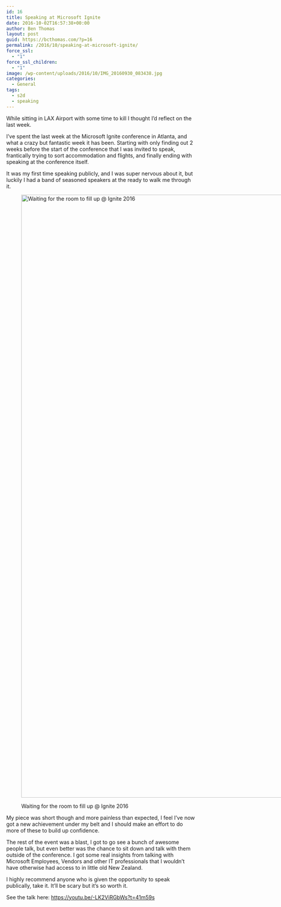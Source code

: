 ```yaml
---
id: 16
title: Speaking at Microsoft Ignite
date: 2016-10-02T16:57:38+00:00
author: Ben Thomas
layout: post
guid: https://bcthomas.com/?p=16
permalink: /2016/10/speaking-at-microsoft-ignite/
force_ssl:
  - "1"
force_ssl_children:
  - "1"
image: /wp-content/uploads/2016/10/IMG_20160930_083438.jpg
categories:
  - General
tags:
  - s2d
  - speaking
---
```

While sitting in LAX Airport with some time to kill I thought I&#8217;d reflect on the last week.

I&#8217;ve spent the last week at the Microsoft Ignite conference in Atlanta, and what a crazy but fantastic week it has been. Starting with only finding out 2 weeks before the start of the conference that I was invited to speak, frantically trying to sort accommodation and flights, and finally ending with speaking at the conference itself.

It was my first time speaking publicly, and I was super nervous about it, but luckily I had a band of seasoned speakers at the ready to walk me through it.<figure style="width: 2147px" class="wp-caption aligncenter">

<img class="size-medium" src="https://lh3.googleusercontent.com/vS9p3-dKcfQUh2QkXFi9RxXm2bXA9zA5cQHod9btN6euAuOXNh_4dYKnbbdcJ-3lmdEuAJN7s23Kb2kwfJPMWj7SE1lpD8oo9SZBn1CIUkHXizBqvBoX25_wbI6dy1D7MxEj25nCoGGGsG9BlYbZtbhXdPwwQ26FRbaewUGdBQqiovoFlF37gQyk1Nr8PLuMCN5ZMZjmVA6pVpwOF63dzrsXVJcse3k2qKq4EUs3t9y3GDIATfxo2JZNAeeWDoBFUDbVczd9iV3BdXfQP_NXG0fGKcPahZnWyExbUlSZEB-W-R7dA-magPQRbqed0HFHYuW6G2KSqYdLAS2FgTNutjiqigeJBpG81MZN9RRqNUQKHi9Pl1-9NheC9eFIAzk5WlluEE57XMew3Hy9jeD4sU7dFWTx_mGFlKvXQzVK-zZVlXQDK-KF43jtRYK1R9WNpMdodnoHy-5vn2msxetD609k_KujEa9iIHE9eJdRSLb1upLcGCBKkuHjDENkos01kz2JSl3y_k8tPNLSlE-4-ktE90fWyE0iAk14TINrbtCOSZYl0gwlWE3hUDu3ZoJXL1oU_-cUzxLiZkjq4WM1WfAlPfgH-TfaS_bI-4zbET-nbUgu-w=w2148-h1606-no" alt="Waiting for the room to fill up @ Ignite 2016" width="2147" height="1606" /><figcaption class="wp-caption-text">Waiting for the room to fill up @ Ignite 2016</figcaption></figure> 

My piece was short though and more painless than expected, I feel I&#8217;ve now got a new achievement under my belt and I should make an effort to do more of these to build up confidence.

The rest of the event was a blast, I got to go see a bunch of awesome people talk, but even better was the chance to sit down and talk with them outside of the conference. I got some real insights from talking with Microsoft Employees, Vendors and other IT professionals that I wouldn&#8217;t have otherwise had access to in little old New Zealand.

I highly recommend anyone who is given the opportunity to speak publically, take it. It&#8217;ll be scary but it&#8217;s so worth it.

See the talk here:&nbsp;<https://youtu.be/-LK2ViRGbWs?t=41m59s>